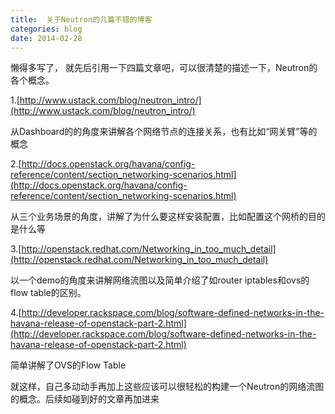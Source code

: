 ```yaml
---
title:  关于Neutron的几篇不错的博客
categories: blog
date: 2014-02-28
---
```


懒得多写了， 就先后引用一下四篇文章吧，可以很清楚的描述一下，Neutron的各个概念。

<!-- more -->

1.[http://www.ustack.com/blog/neutron_intro/](http://www.ustack.com/blog/neutron_intro/)

从Dashboard的的角度来讲解各个网络节点的连接关系，也有比如“网关臂”等的概念

2.[http://docs.openstack.org/havana/config-reference/content/section_networking-scenarios.html](http://docs.openstack.org/havana/config-reference/content/section_networking-scenarios.html)

从三个业务场景的角度，讲解了为什么要这样安装配置，比如配置这个网桥的目的是什么等

3.[http://openstack.redhat.com/Networking_in_too_much_detail](http://openstack.redhat.com/Networking_in_too_much_detail)

以一个demo的角度来讲解网络流图以及简单介绍了如router iptables和ovs的flow table的区别。

4.[http://developer.rackspace.com/blog/software-defined-networks-in-the-havana-release-of-openstack-part-2.html](http://developer.rackspace.com/blog/software-defined-networks-in-the-havana-release-of-openstack-part-2.html)

简单讲解了OVS的Flow Table

就这样，自己多动动手再加上这些应该可以很轻松的构建一个Neutron的网络流图的概念。后续如碰到好的文章再加进来
